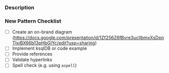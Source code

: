 ### Description

<!-- https://github.com/confluentinc/event-streaming-patterns/issues/GH_ISSUE_NUMBER -->

### New Pattern Checklist

- [ ] Create an on-brand diagram (https://docs.google.com/presentation/d/1Zf256Z6fBvre3uclIbmxXsDpnTIxiBX66b13pHbGIYc/edit?usp=sharing)
- [ ] Implement ksqlDB or code example
- [ ] Provide references
- [ ] Validate hyperlinks
- [ ] Spell check (e.g. using `aspell`)
